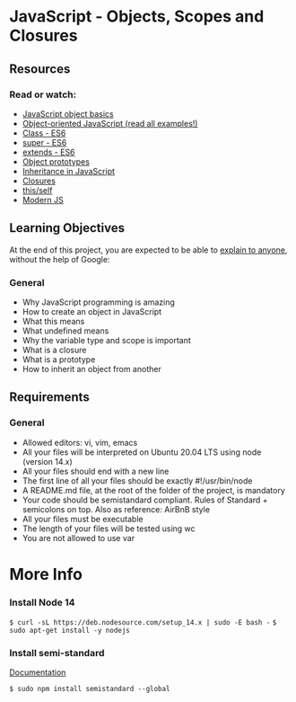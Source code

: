 # JavaScript - Objects, Scopes and Closures

## Resources
### Read or watch:

- [JavaScript object basics](https://intranet.aluswe.com/rltoken/J3Z4yAus4UpxNtckHugmKQ)
- [Object-oriented JavaScript (read all examples!)](https://intranet.aluswe.com/rltoken/Th0A8D0mEExeE9qo1XFFow)
- [Class - ES6](https://intranet.aluswe.com/rltoken/G8yKgqjqWfZJWscwR5qbhQ)
- [super - ES6](https://intranet.aluswe.com/rltoken/LRnD3AG8LhJ4GCBmc991fQ)
- [extends - ES6](https://intranet.aluswe.com/rltoken/660gdP0wboDeNAIe1dVYCA)
- [Object prototypes](https://intranet.aluswe.com/rltoken/MicixdZskH6uNySFX_n5jA)
- [Inheritance in JavaScript](https://intranet.aluswe.com/rltoken/Th0A8D0mEExeE9qo1XFFow)
- [Closures](https://intranet.aluswe.com/rltoken/9F52IiWw4FZ6PMGRrtgX2Q)
- [this/self](https://intranet.aluswe.com/rltoken/-Ayad9P8LI0ONRYw5VNWTA)
- [Modern JS](https://intranet.aluswe.com/rltoken/U2KLIkOd64LaBPslo1Yv5w)

## Learning Objectives

At the end of this project, you are expected to be able to [explain to anyone](https://intranet.aluswe.com/rltoken/RpN83yGPM--4F7S33eWrsw), without the help of Google:

### General
- Why JavaScript programming is amazing
- How to create an object in JavaScript
- What this means
- What undefined means
- Why the variable type and scope is important
- What is a closure
- What is a prototype
- How to inherit an object from another

## Requirements
### General
- Allowed editors: vi, vim, emacs
- All your files will be interpreted on Ubuntu 20.04 LTS using node (version 14.x)
- All your files should end with a new line
- The first line of all your files should be exactly #!/usr/bin/node
- A README.md file, at the root of the folder of the project, is mandatory
- Your code should be semistandard compliant. Rules of Standard + semicolons on top. Also as reference: AirBnB style
- All your files must be executable
- The length of your files will be tested using wc
- You are not allowed to use var

# More Info
### Install Node 14
```$ curl -sL https://deb.nodesource.com/setup_14.x | sudo -E bash -```
```$ sudo apt-get install -y nodejs```
### Install semi-standard
[Documentation](https://intranet.aluswe.com/rltoken/HByiNc1G6MENr-3jQ3Rhdg)

```$ sudo npm install semistandard --global```